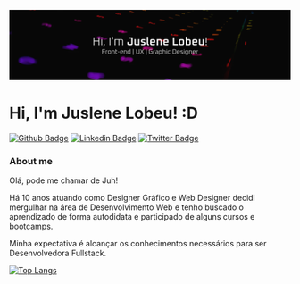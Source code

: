 ![image cover profile](https://github.com/juslenelobeu/juslenelobeu/blob/master/cover-ju-2.png?raw=true)

# Hi, I'm Juslene Lobeu! :D

[![Github Badge](https://img.shields.io/badge/-Github-000?style=flat-square&logo=Github&logoColor=white&link=https://github.com/juslenelobeu)](https://github.com/juslenelobeu)
[![Linkedin Badge](https://img.shields.io/badge/-LinkedIn-blue?style=flat-square&logo=Linkedin&logoColor=white&link=https://www.linkedin.com/in/juslenelobeu/)](https://www.linkedin.com/in/juslenelobeu/)
[![Twitter Badge](https://img.shields.io/badge/-Twitter-1ca0f1?style=flat-square&labelColor=1ca0f1&logo=twitter&logoColor=white&link=https://twitter.com/JusleneLobeu)](https://twitter.com/JusleneLobeu)

### About me
Olá, pode me chamar de Juh!

Há 10 anos atuando como Designer Gráfico e Web Designer decidi mergulhar na área de Desenvolvimento Web e tenho buscado o aprendizado de forma autodidata e participado de alguns cursos e bootcamps.

Minha expectativa é alcançar os conhecimentos necessários para ser Desenvolvedora Fullstack.

[![Top Langs](https://github-readme-stats.vercel.app/api/top-langs/?username=juslenelobeu&layout=compact)](https://github.com/juslenelobeu/github-readme-stats)
